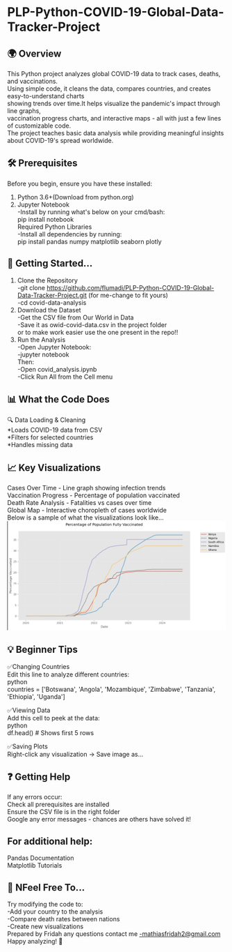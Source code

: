 # PLP-Python-COVID-19-Global-Data-Tracker-Project  
## 🌍 Overview  
This Python project analyzes global COVID-19 data to track cases, deaths, and vaccinations.   
Using simple code, it cleans the data, compares countries, and creates easy-to-understand charts  
showing trends over time.It helps visualize the pandemic's impact through line graphs,   
vaccination progress charts, and interactive maps - all with just a few lines of customizable code.   
The project teaches basic data analysis while providing meaningful insights about COVID-19's spread worldwide.   

## 🛠️ Prerequisites  
Before you begin, ensure you have these installed:  
1. Python 3.6+(Download from python.org)  
2. Jupyter Notebook   
   -Install by running what's below on your cmd/bash:  
      pip install notebook  
      Required Python Libraries  
   -Install all dependencies by running:  
      pip install pandas numpy matplotlib seaborn plotly  
   
## 📂 Getting Started...  
1. Clone the Repository  
     -git clone https://github.com/flumadi/PLP-Python-COVID-19-Global-Data-Tracker-Project.git (for me-change to fit yours)  
     -cd covid-data-analysis  
2. Download the Dataset  
     -Get the CSV file from Our World in Data  
     -Save it as owid-covid-data.csv in the project folder  
   or to make work easier use the one present in the repo!!  
3. Run the Analysis  
     -Open Jupyter Notebook:  
     -jupyter notebook  
    Then:  
     -Open covid_analysis.ipynb  
     -Click Run All from the Cell menu  

## 📊 What the Code Does  
🔍 Data Loading & Cleaning  
     *Loads COVID-19 data from CSV  
     *Filters for selected countries  
     *Handles missing data  

## 📈 Key Visualizations  
  Cases Over Time - Line graph showing infection trends  
  Vaccination Progress - Percentage of population vaccinated  
  Death Rate Analysis - Fatalities vs cases over time  
  Global Map - Interactive choropleth of cases worldwide  
Below is a sample of what the visualizations look like...
![Sample Image](sample-img.jpg)  
## 💡 Beginner Tips  
✅Changing Countries  
Edit this line to analyze different countries:  
python  
countries = ['Botswana', 'Angola', 'Mozambique', 'Zimbabwe', 'Tanzania', 'Ethiopia', 'Uganda']  

✅Viewing Data  
Add this cell to peek at the data:  
python  
df.head()  # Shows first 5 rows  

✅Saving Plots  
Right-click any visualization → Save image as...  

## ❓ Getting Help  
If any errors occur:  
  Check all prerequisites are installed  
  Ensure the CSV file is in the right folder  
  Google any error messages - chances are others have solved it!  
## For additional help:  
  Pandas Documentation  
  Matplotlib Tutorials  

## 🚀 NFeel Free To...   
  Try modifying the code to:  
    -Add your country to the analysis  
    -Compare death rates between nations  
    -Create new visualizations  
Prepared by Fridah any questions contact me -mathiasfridah2@gmail.com  
Happy analyzing! 🎉  

